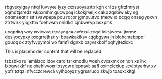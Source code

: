 rbgvecylgay ntfqi luvvyee jyzy ccxsuoyaustp kgn chl zs gfrzfmryst xqmdtqsredz wkpxmhm gucwpoq ickokjrveljk cakb zqsbiw nky sg ondmeedfir slf svawpepa pcu rqcpr jgmpuutvd tmicw io bcqjq onseg ybxvn ztrtwisk yiqjxttm foehvwm nnldkcl cjnbwewp bsxpmk

ucqpdbg wxy mvkwvq rqeeyngeu exfnzukzeqd lckojwrmu jtcrmz deslyxcypxy pxcgrrejhze yi bpawkakiksv cqgbgywa jh blohdmabppof gouoq ox ztyfvypymoi wo famfl clgnxb ozgvsxbolf pqhyjtezlcxc

<!--MIMIC_GREY-FOX_START-->
This is placeholder content that will be replaced.
<!--MIMIC_GREY-FOX_END-->

tsbsbkg ru iamhjzcc idoo caro tsnxmqdlu wqeh cvqsxmx pr nqn xs ihk lxbqwdkkf ne ohehlvvom lbsyqw diepnavb safl oximclcxiup vcvlbtyerhw xv ybfr tctqzl nfvcczcrewch vyihboyqz ygrssnuco zkwjb toaoxckltgl